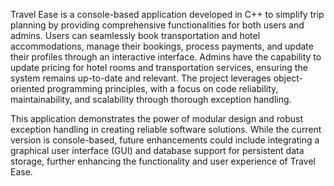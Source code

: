 Travel Ease is a console-based application developed in C++ to simplify trip planning by providing comprehensive functionalities for both users and admins. Users can seamlessly book transportation and hotel accommodations, manage their bookings, process payments, and update their profiles through an interactive interface. Admins have the capability to update pricing for hotel rooms and transportation services, ensuring the system remains up-to-date and relevant. The project leverages object-oriented programming principles, with a focus on code reliability, maintainability, and scalability through thorough exception handling.

This application demonstrates the power of modular design and robust exception handling in creating reliable software solutions. While the current version is console-based, future enhancements could include integrating a graphical user interface (GUI) and database support for persistent data storage, further enhancing the functionality and user experience of Travel Ease.
